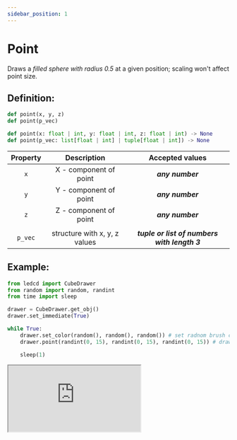 ```yaml
---
sidebar_position: 1
---
```


# Point

Draws a _filled sphere with radius 0.5_ at a given position; scaling won't affect point size.

## Definition:

```python title="Simplified definition"
def point(x, y, z)
def point(p_vec)
```

```python title="Complete definition"
def point(x: float | int, y: float | int, z: float | int) -> None
def point(p_vec: list[float | int] | tuple[float | int]) -> None
```

| Property |          Description          |               Accepted values                |
| :------: | :---------------------------: | :------------------------------------------: |
|   `x`    |    X - component of point     |               _**any number**_               |
|   `y`    |    Y - component of point     |               _**any number**_               |
|   `z`    |    Z - component of point     |               _**any number**_               |
|          |                               |                                              |
| `p_vec`  | structure with x, y, z values | _**tuple or list of numbers with length 3**_ |

## Example:

<div id="code_block_hidden" hidden></div>

```python
from ledcd import CubeDrawer
from random import random, randint
from time import sleep

drawer = CubeDrawer.get_obj()
drawer.set_immediate(True)

while True:
    drawer.set_color(random(), random(), random()) # set radnom brush colro
    drawer.point(randint(0, 15), randint(0, 15), randint(0, 15)) # draw point at radom location [0-15]

    sleep(1)
```

<script>
  let _ = () => {
    (() => {
      document["ind_line_map"] = new Object();
      document.ind_line_map[-1] = null;
      document.ind_line_map[0] = 8;
      document.ind_line_map[1] = 9;
      document.ind_line_map[2] = 11;

      window.addEventListener("message", function (e) {
          if (e.data == document.cur_state || e.data < 0)
            return;
          
          const tmp = document.querySelectorAll("#code_block_hidden ~ div .token-line")[document.ind_line_map[document.cur_state]];
          if (tmp)
            if (tmp.classList.contains("active_code_line"))
              tmp.classList.remove("active_code_line")

          document.cur_state = e.data;
          const tmp1 = document.querySelectorAll("#code_block_hidden ~ div .token-line")[document.ind_line_map[document.cur_state]];
          if (tmp1)
            tmp1.classList.add("active_code_line")
          
      }, false);


    })()
  }
</script>

<iframe src="https://cube.trycubic.com/examples/point/index.html">
  <p>Your browser does not support iframes.</p>
</iframe>
